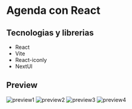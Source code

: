 # Agenda con React

## Tecnologias y librerias

- React
- Vite
- React-iconly
- NextUI

## Preview
![preview1](https://user-images.githubusercontent.com/35937496/203215275-8d57e073-631d-48e1-a14c-251d70d84d98.png)
![preview2](https://user-images.githubusercontent.com/35937496/203215282-c4b06481-fe5e-442c-8e8d-b42f582fcdbb.png)
![preview3](https://user-images.githubusercontent.com/35937496/203215291-bb0c79e2-be78-4bb4-bcb9-0f317c68050c.png)
![preview4](https://user-images.githubusercontent.com/35937496/203215298-35009903-b5c8-4948-97ee-2be5dc402f68.png)
